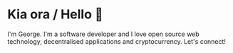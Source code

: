 # Kia ora / Hello :wave:

I'm George. I'm a software developer and I love open source web technology, decentralised applications and cryptocurrency. Let's connect!
